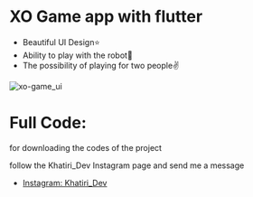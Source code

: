 # XO Game app with flutter
- Beautiful UI Design⭐
- Ability to play with the robot🤖
- The possibility of playing for two people✌

![xo-game_ui](https://api.amirkhatiri.ir/api/files/5mcd64cn9lcnrwv/sunjvqqkofp17te/xo_game_67s3ugrxVt.png)

# Full Code:
for downloading the codes of the project 

follow the Khatiri_Dev Instagram page and send me a message

- [Instagram: Khatiri_Dev](https://www.instagram.com/khatiri_dev)
